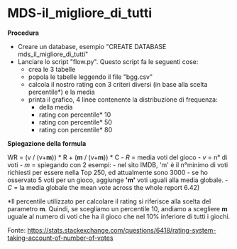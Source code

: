 # MDS-il_migliore_di_tutti

__**Procedura**__

- Creare un database, esempio "CREATE DATABASE mds_il_migliore_di_tutti"
- Lanciare lo script "flow.py". Questo script fa le seguenti cose:
  - crea le 3 tabelle
  - popola le tabelle leggendo il file "bgg.csv"
  - calcola il nostro rating con 3 criteri diversi (in base alla scelta percentile*) e la media
  - printa il grafico, 4 linee contenente la distribuzione di frequenza:
    - della media
    - rating con percentile* 10
    - rating con percentile* 50
    - rating con percentile* 80


__**Spiegazione della formula**__

WR = (v / (v+**m**)) * R + (**m** / (v+**m**)) * C
        - _R_ = media voti del gioco
        - _v_ = n° di voti
        - _m_ = spiegando con 2 esempi:
          - nel sito IMDB, 'm' è il n°minimo di voti richiesti per essere nella Top 250, ed attualmente sono 3000
          - se ho osservato 5 voti per un gioco, aggiunge **'m'** voti uguali alla media globale.
        - _C_ = la media globale the mean vote across the whole report  6.42)

*Il percentile utilizzato per calcolare il rating si riferisce alla scelta del parametro **m**. Quindi, se scegliamo un percentile 10, andiamo a scegliere **m** uguale al numero di voti che ha il gioco che nel 10% inferiore di tutti i giochi.

Fonte: https://stats.stackexchange.com/questions/6418/rating-system-taking-account-of-number-of-votes
